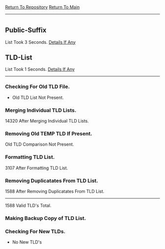 [Return To Repository](https://github.com/deathbybandaid/piholeparser/)
[Return To Main](https://github.com/deathbybandaid/piholeparser/blob/master/RecentRunLogs/Mainlog.md)
____________________________________
# 
## Public-Suffix
List Took 3 Seconds.
[Details If Any](https://github.com/deathbybandaid/piholeparser/blob/master/RecentRunLogs/TopLevelScripts/15-Processing-Top-Level-Domains/Public-Suffix.md)

## TLD-List
List Took 1 Seconds.
[Details If Any](https://github.com/deathbybandaid/piholeparser/blob/master/RecentRunLogs/TopLevelScripts/15-Processing-Top-Level-Domains/TLD-List.md)

____________________________________
### Checking For Old TLD File.
* Old TLD List Not Present.
### Merging Individual TLD Lists.
14320 After Merging Individual TLD Lists.
### Removing Old TEMP TLD If Present.
Old TLD Comparison Not Present.
### Formatting TLD List.
3107 After Formatting TLD List.
### Removing Duplicatates From TLD List.
1588 After Removing Duplicatates From TLD List.
____________________________________
1588 Valid TLD's Total.
### Making Backup Copy of TLD List.
### Checking For New TLDs.
* No New TLD's
